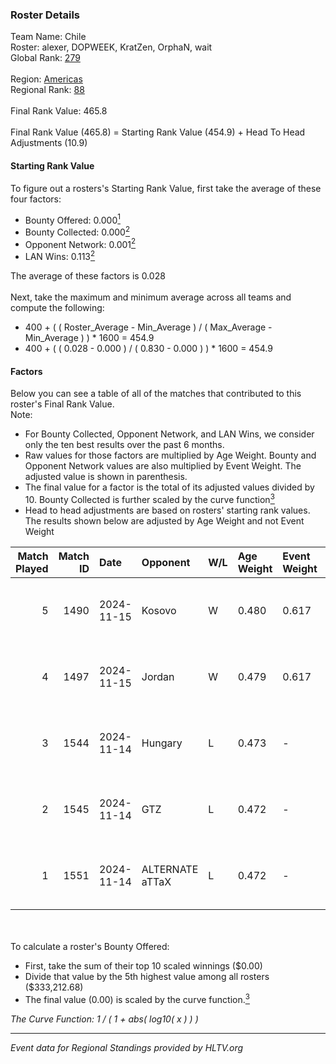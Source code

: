 ### Roster Details<br />
Team Name: Chile<br />
Roster: alexer, DOPWEEK, KratZen, OrphaN, wait<br />
Global Rank: [279](../../standings_global_2025_03_03.md)<br />
<br />
Region: [Americas]( ../../standings_americas_2025_03_03.md)<br />
Regional Rank: [88]( ../../standings_americas_2025_03_03.md)<br />
<br />
Final Rank Value:  465.8<br />
<br />
Final Rank Value (465.8) = Starting Rank Value (454.9) + Head To Head Adjustments (10.9)<br />

#### Starting Rank Value<br />
To figure out a rosters's Starting Rank Value, first take the average of these four factors:<br />
- Bounty Offered: 0.000[<sup>1</sup>](#table2)
- Bounty Collected: 0.000[<sup>2</sup>](#table1)
- Opponent Network: 0.001[<sup>2</sup>](#table1)
- LAN Wins: 0.113[<sup>2</sup>](#table1)

The average of these factors is 0.028<br />
<br />
Next, take the maximum and minimum average across all teams and compute the following:<br />
- 400 + ( ( Roster_Average - Min_Average ) / ( Max_Average - Min_Average ) ) * 1600 = 454.9
- 400 + ( ( 0.028 - 0.000 ) / ( 0.830 - 0.000 ) ) * 1600 = 454.9


#### Factors<br />
Below you can see a table of all of the matches that contributed to this roster's Final Rank Value.<br />
Note:<br />

- For Bounty Collected, Opponent Network, and LAN Wins, we consider only the ten best results over the past 6 months.
- Raw values for those factors are multiplied by Age Weight. Bounty and Opponent Network values are also multiplied by Event Weight. The adjusted value is shown in parenthesis.
- The final value for a factor is the total of its adjusted values divided by 10. Bounty Collected is further scaled by the curve function[<sup>3</sup>](#curveFunction)
- Head to head adjustments are based on rosters' starting rank values. The results shown below are adjusted by Age Weight and not Event Weight
<span id="table1"></span><br />


| Match Played | Match ID | Date       | Opponent        | W/L | Age Weight | Event Weight | Bounty Collected | Opponent Network | LAN Wins  | H2H Adj. | Roster                                 |
| -: | -: | :- | :- | :- | :- | :- | :- | :- | :- | -: | :- |
|            5 |     1490 | 2024-11-15 | Kosovo          | W   | 0.480      | 0.617        | 0.000 (0.000)    | 0.019 (0.006)    | 1 (0.480) |     8.21 | alexer, DOPWEEK, KratZen, OrphaN, wait |
|            4 |     1497 | 2024-11-15 | Jordan          | W   | 0.479      | 0.617        | 0.000 (0.000)    | 0.028 (0.008)    | 1 (0.479) |     7.09 | alexer, DOPWEEK, KratZen, OrphaN, wait |
|            3 |     1544 | 2024-11-14 | Hungary         | L   | 0.473      | -            | -                | -                | -         |    -2.40 | alexer, DOPWEEK, KratZen, OrphaN, wait |
|            2 |     1545 | 2024-11-14 | GTZ             | L   | 0.472      | -            | -                | -                | -         |    -0.51 | alexer, DOPWEEK, KratZen, OrphaN, wait |
|            1 |     1551 | 2024-11-14 | ALTERNATE aTTaX | L   | 0.472      | -            | -                | -                | -         |    -1.53 | alexer, DOPWEEK, KratZen, OrphaN, wait |

<br />
<span id="table2"></span><br />
To calculate a roster's Bounty Offered:<br />

- First, take the sum of their top 10 scaled winnings ($0.00)
- Divide that value by the 5th highest value among all rosters ($333,212.68)
- The final value (0.00) is scaled by the curve function.[<sup>3</sup>](#curveFunction)

<span id="curveFunction"></span>_The Curve Function: 1 / ( 1 + abs( log10( x ) ) )_<br />

---
_Event data for Regional Standings provided by HLTV.org_<br />
